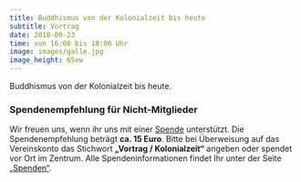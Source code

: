```yaml
---
title: Buddhismus von der Kolonialzeit bis heute
subtitle: Vortrag
date: 2018-09-23
time: von 16:00 bis 18:00 Uhr
image: images/galle.jpg
image_height: 65vw
---
```

Buddhismus von der Kolonialzeit bis heute.

### Spendenempfehlung für Nicht-Mitglieder
Wir freuen uns, wenn ihr uns mit einer [Spende](spenden.html) unterstützt.  Die Spendenempfehlung beträgt **ca. 15 Euro**. Bitte bei Überweisung auf das Vereinskonto das Stichwort **„Vortrag / Kolonialzeit“** angeben oder spendet vor Ort im Zentrum. Alle Spendeninformationen findet Ihr unter der Seite [„Spenden“](spenden.html).
